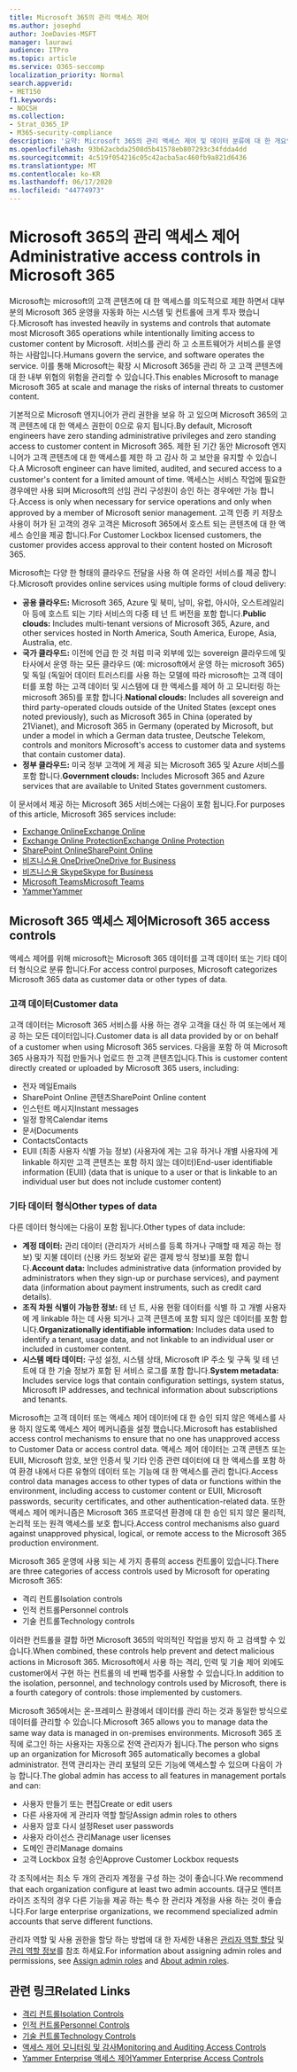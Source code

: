 ```yaml
---
title: Microsoft 365의 관리 액세스 제어
ms.author: josephd
author: JoeDavies-MSFT
manager: laurawi
audience: ITPro
ms.topic: article
ms.service: O365-seccomp
localization_priority: Normal
search.appverid:
- MET150
f1.keywords:
- NOCSH
ms.collection:
- Strat_O365_IP
- M365-security-compliance
description: '요약: Microsoft 365의 관리 액세스 제어 및 데이터 분류에 대 한 개요입니다.'
ms.openlocfilehash: 93b62acbda2508d5b41578eb807293c34fdda4dd
ms.sourcegitcommit: 4c519f054216c05c42acba5ac460fb9a821d6436
ms.translationtype: MT
ms.contentlocale: ko-KR
ms.lasthandoff: 06/17/2020
ms.locfileid: "44774973"
---
```

# <a name="administrative-access-controls-in-microsoft-365"></a><span data-ttu-id="8441c-103">Microsoft 365의 관리 액세스 제어</span><span class="sxs-lookup"><span data-stu-id="8441c-103">Administrative access controls in Microsoft 365</span></span> 

<span data-ttu-id="8441c-104">Microsoft는 microsoft의 고객 콘텐츠에 대 한 액세스를 의도적으로 제한 하면서 대부분의 Microsoft 365 운영을 자동화 하는 시스템 및 컨트롤에 크게 투자 했습니다.</span><span class="sxs-lookup"><span data-stu-id="8441c-104">Microsoft has invested heavily in systems and controls that automate most Microsoft 365 operations while intentionally limiting access to customer content by Microsoft.</span></span> <span data-ttu-id="8441c-105">서비스를 관리 하 고 소프트웨어가 서비스를 운영 하는 사람입니다.</span><span class="sxs-lookup"><span data-stu-id="8441c-105">Humans govern the service, and software operates the service.</span></span> <span data-ttu-id="8441c-106">이를 통해 Microsoft는 확장 시 Microsoft 365을 관리 하 고 고객 콘텐츠에 대 한 내부 위협의 위험을 관리할 수 있습니다.</span><span class="sxs-lookup"><span data-stu-id="8441c-106">This enables Microsoft to manage Microsoft 365 at scale and manage the risks of internal threats to customer content.</span></span>

<span data-ttu-id="8441c-107">기본적으로 Microsoft 엔지니어가 관리 권한을 보유 하 고 있으며 Microsoft 365의 고객 콘텐츠에 대 한 액세스 권한이 0으로 유지 됩니다.</span><span class="sxs-lookup"><span data-stu-id="8441c-107">By default, Microsoft engineers have zero standing administrative privileges and zero standing access to customer content in Microsoft 365.</span></span> <span data-ttu-id="8441c-108">제한 된 기간 동안 Microsoft 엔지니어가 고객 콘텐츠에 대 한 액세스를 제한 하 고 감사 하 고 보안을 유지할 수 있습니다.</span><span class="sxs-lookup"><span data-stu-id="8441c-108">A Microsoft engineer can have limited, audited, and secured access to a customer's content for a limited amount of time.</span></span> <span data-ttu-id="8441c-109">액세스는 서비스 작업에 필요한 경우에만 사용 되며 Microsoft의 선임 관리 구성원이 승인 하는 경우에만 가능 합니다.</span><span class="sxs-lookup"><span data-stu-id="8441c-109">Access is only when necessary for service operations and only when approved by a member of Microsoft senior management.</span></span> <span data-ttu-id="8441c-110">고객 인증 키 저장소 사용이 허가 된 고객의 경우 고객은 Microsoft 365에서 호스트 되는 콘텐츠에 대 한 액세스 승인을 제공 합니다.</span><span class="sxs-lookup"><span data-stu-id="8441c-110">For Customer Lockbox licensed customers, the customer provides access approval to their content hosted on Microsoft 365.</span></span>

<span data-ttu-id="8441c-111">Microsoft는 다양 한 형태의 클라우드 전달을 사용 하 여 온라인 서비스를 제공 합니다.</span><span class="sxs-lookup"><span data-stu-id="8441c-111">Microsoft provides online services using multiple forms of cloud delivery:</span></span>

- <span data-ttu-id="8441c-112">**공용 클라우드:** Microsoft 365, Azure 및 북미, 남미, 유럽, 아시아, 오스트레일리아 등에 호스트 되는 기타 서비스의 다중 테 넌 트 버전을 포함 합니다.</span><span class="sxs-lookup"><span data-stu-id="8441c-112">**Public clouds:** Includes multi-tenant versions of Microsoft 365, Azure, and other services hosted in North America, South America, Europe, Asia, Australia, etc.</span></span>
- <span data-ttu-id="8441c-113">**국가 클라우드:** 이전에 언급 한 것 처럼 미국 외부에 있는 sovereign 클라우드에 및 타사에서 운영 하는 모든 클라우드 (예: microsoft에서 운영 하는 microsoft 365) 및 독일 (독일어 데이터 트러스티를 사용 하는 모델에 따라 microsoft는 고객 데이터를 포함 하는 고객 데이터 및 시스템에 대 한 액세스를 제어 하 고 모니터링 하는 microsoft 365)를 포함 합니다.</span><span class="sxs-lookup"><span data-stu-id="8441c-113">**National clouds:** Includes all sovereign and third party-operated clouds outside of the United States (except ones noted previously), such as Microsoft 365 in China (operated by 21Vianet), and Microsoft 365 in Germany (operated by Microsoft, but under a model in which a German data trustee, Deutsche Telekom, controls and monitors Microsoft's access to customer data and systems that contain customer data).</span></span>
- <span data-ttu-id="8441c-114">**정부 클라우드:** 미국 정부 고객에 게 제공 되는 Microsoft 365 및 Azure 서비스를 포함 합니다.</span><span class="sxs-lookup"><span data-stu-id="8441c-114">**Government clouds:** Includes Microsoft 365 and Azure services that are available to United States government customers.</span></span>

<span data-ttu-id="8441c-115">이 문서에서 제공 하는 Microsoft 365 서비스에는 다음이 포함 됩니다.</span><span class="sxs-lookup"><span data-stu-id="8441c-115">For purposes of this article, Microsoft 365 services include:</span></span>

- [<span data-ttu-id="8441c-116">Exchange Online</span><span class="sxs-lookup"><span data-stu-id="8441c-116">Exchange Online</span></span>](https://docs.microsoft.com/Exchange/exchange-online)
- [<span data-ttu-id="8441c-117">Exchange Online Protection</span><span class="sxs-lookup"><span data-stu-id="8441c-117">Exchange Online Protection</span></span>](https://docs.microsoft.com/Office365/SecurityCompliance/eop/exchange-online-protection-overview)
- [<span data-ttu-id="8441c-118">SharePoint Online</span><span class="sxs-lookup"><span data-stu-id="8441c-118">SharePoint Online</span></span>](https://docs.microsoft.com/sharepoint/sharepoint-online)
- [<span data-ttu-id="8441c-119">비즈니스용 OneDrive</span><span class="sxs-lookup"><span data-stu-id="8441c-119">OneDrive for Business</span></span>](https://docs.microsoft.com/OneDrive/onedrive)
- [<span data-ttu-id="8441c-120">비즈니스용 Skype</span><span class="sxs-lookup"><span data-stu-id="8441c-120">Skype for Business</span></span>](https://docs.microsoft.com/SkypeForBusiness/skype-for-business-online)
- [<span data-ttu-id="8441c-121">Microsoft Teams</span><span class="sxs-lookup"><span data-stu-id="8441c-121">Microsoft Teams</span></span>](https://docs.microsoft.com/MicrosoftTeams/Teams-overview)
- [<span data-ttu-id="8441c-122">Yammer</span><span class="sxs-lookup"><span data-stu-id="8441c-122">Yammer</span></span>](https://docs.microsoft.com/yammer/yammer-landing-page)

## <a name="microsoft-365-access-controls"></a><span data-ttu-id="8441c-123">Microsoft 365 액세스 제어</span><span class="sxs-lookup"><span data-stu-id="8441c-123">Microsoft 365 access controls</span></span>

<span data-ttu-id="8441c-124">액세스 제어를 위해 microsoft는 Microsoft 365 데이터를 고객 데이터 또는 기타 데이터 형식으로 분류 합니다.</span><span class="sxs-lookup"><span data-stu-id="8441c-124">For access control purposes, Microsoft categorizes Microsoft 365 data as customer data or other types of data.</span></span>

### <a name="customer-data"></a><span data-ttu-id="8441c-125">고객 데이터</span><span class="sxs-lookup"><span data-stu-id="8441c-125">Customer data</span></span>

<span data-ttu-id="8441c-126">고객 데이터는 Microsoft 365 서비스를 사용 하는 경우 고객을 대신 하 여 또는에서 제공 하는 모든 데이터입니다.</span><span class="sxs-lookup"><span data-stu-id="8441c-126">Customer data is all data provided by or on behalf of a customer when using Microsoft 365 services.</span></span> <span data-ttu-id="8441c-127">다음을 포함 하 여 Microsoft 365 사용자가 직접 만들거나 업로드 한 고객 콘텐츠입니다.</span><span class="sxs-lookup"><span data-stu-id="8441c-127">This is customer content directly created or uploaded by Microsoft 365 users, including:</span></span>

- <span data-ttu-id="8441c-128">전자 메일</span><span class="sxs-lookup"><span data-stu-id="8441c-128">Emails</span></span>
- <span data-ttu-id="8441c-129">SharePoint Online 콘텐츠</span><span class="sxs-lookup"><span data-stu-id="8441c-129">SharePoint Online content</span></span>
- <span data-ttu-id="8441c-130">인스턴트 메시지</span><span class="sxs-lookup"><span data-stu-id="8441c-130">Instant messages</span></span>
- <span data-ttu-id="8441c-131">일정 항목</span><span class="sxs-lookup"><span data-stu-id="8441c-131">Calendar items</span></span>
- <span data-ttu-id="8441c-132">문서</span><span class="sxs-lookup"><span data-stu-id="8441c-132">Documents</span></span>
- <span data-ttu-id="8441c-133">Contacts</span><span class="sxs-lookup"><span data-stu-id="8441c-133">Contacts</span></span>
- <span data-ttu-id="8441c-134">EUII (최종 사용자 식별 가능 정보) (사용자에 게는 고유 하거나 개별 사용자에 게 linkable 하지만 고객 콘텐츠는 포함 하지 않는 데이터)</span><span class="sxs-lookup"><span data-stu-id="8441c-134">End-user identifiable information (EUII) (data that is unique to a user or that is linkable to an individual user but does not include customer content)</span></span>

### <a name="other-types-of-data"></a><span data-ttu-id="8441c-135">기타 데이터 형식</span><span class="sxs-lookup"><span data-stu-id="8441c-135">Other types of data</span></span>

<span data-ttu-id="8441c-136">다른 데이터 형식에는 다음이 포함 됩니다.</span><span class="sxs-lookup"><span data-stu-id="8441c-136">Other types of data include:</span></span>

- <span data-ttu-id="8441c-137">**계정 데이터:** 관리 데이터 (관리자가 서비스를 등록 하거나 구매할 때 제공 하는 정보) 및 지불 데이터 (신용 카드 정보와 같은 결제 방식 정보)를 포함 합니다.</span><span class="sxs-lookup"><span data-stu-id="8441c-137">**Account data:** Includes administrative data (information provided by administrators when they sign-up or purchase services), and payment data (information about payment instruments, such as credit card details).</span></span>
- <span data-ttu-id="8441c-138">**조직 차원 식별이 가능한 정보:** 테 넌 트, 사용 현황 데이터를 식별 하 고 개별 사용자에 게 linkable 하는 데 사용 되거나 고객 콘텐츠에 포함 되지 않은 데이터를 포함 합니다.</span><span class="sxs-lookup"><span data-stu-id="8441c-138">**Organizationally identifiable information:** Includes data used to identify a tenant, usage data, and not linkable to an individual user or included in customer content.</span></span>
- <span data-ttu-id="8441c-139">**시스템 메타 데이터:** 구성 설정, 시스템 상태, Microsoft IP 주소 및 구독 및 테 넌 트에 대 한 기술 정보가 포함 된 서비스 로그를 포함 합니다.</span><span class="sxs-lookup"><span data-stu-id="8441c-139">**System metadata:** Includes service logs that contain configuration settings, system status, Microsoft IP addresses, and technical information about subscriptions and tenants.</span></span>

<span data-ttu-id="8441c-140">Microsoft는 고객 데이터 또는 액세스 제어 데이터에 대 한 승인 되지 않은 액세스를 사용 하지 않도록 액세스 제어 메커니즘을 설정 했습니다.</span><span class="sxs-lookup"><span data-stu-id="8441c-140">Microsoft has established access control mechanisms to ensure that no one has unapproved access to Customer Data or access control data.</span></span> <span data-ttu-id="8441c-141">액세스 제어 데이터는 고객 콘텐츠 또는 EUII, Microsoft 암호, 보안 인증서 및 기타 인증 관련 데이터에 대 한 액세스를 포함 하 여 환경 내에서 다른 유형의 데이터 또는 기능에 대 한 액세스를 관리 합니다.</span><span class="sxs-lookup"><span data-stu-id="8441c-141">Access control data manages access to other types of data or functions within the environment, including access to customer content or EUII, Microsoft passwords, security certificates, and other authentication-related data.</span></span> <span data-ttu-id="8441c-142">또한 액세스 제어 메커니즘은 Microsoft 365 프로덕션 환경에 대 한 승인 되지 않은 물리적, 논리적 또는 원격 액세스를 보호 합니다.</span><span class="sxs-lookup"><span data-stu-id="8441c-142">Access control mechanisms also guard against unapproved physical, logical, or remote access to the Microsoft 365 production environment.</span></span>

<span data-ttu-id="8441c-143">Microsoft 365 운영에 사용 되는 세 가지 종류의 access 컨트롤이 있습니다.</span><span class="sxs-lookup"><span data-stu-id="8441c-143">There are three categories of access controls used by Microsoft for operating Microsoft 365:</span></span>

- <span data-ttu-id="8441c-144">격리 컨트롤</span><span class="sxs-lookup"><span data-stu-id="8441c-144">Isolation controls</span></span>
- <span data-ttu-id="8441c-145">인적 컨트롤</span><span class="sxs-lookup"><span data-stu-id="8441c-145">Personnel controls</span></span>
- <span data-ttu-id="8441c-146">기술 컨트롤</span><span class="sxs-lookup"><span data-stu-id="8441c-146">Technology controls</span></span>

<span data-ttu-id="8441c-147">이러한 컨트롤을 결합 하면 Microsoft 365의 악의적인 작업을 방지 하 고 검색할 수 있습니다.</span><span class="sxs-lookup"><span data-stu-id="8441c-147">When combined, these controls help prevent and detect malicious actions in Microsoft 365.</span></span> <span data-ttu-id="8441c-148">Microsoft에서 사용 하는 격리, 인력 및 기술 제어 외에도 customer에서 구현 하는 컨트롤의 네 번째 범주를 사용할 수 있습니다.</span><span class="sxs-lookup"><span data-stu-id="8441c-148">In addition to the isolation, personnel, and technology controls used by Microsoft, there is a fourth category of controls: those implemented by customers.</span></span>

<span data-ttu-id="8441c-149">Microsoft 365에서는 온-프레미스 환경에서 데이터를 관리 하는 것과 동일한 방식으로 데이터를 관리할 수 있습니다.</span><span class="sxs-lookup"><span data-stu-id="8441c-149">Microsoft 365 allows you to manage data the same way data is managed in on-premises environments.</span></span> <span data-ttu-id="8441c-150">Microsoft 365 조직에 로그인 하는 사용자는 자동으로 전역 관리자가 됩니다.</span><span class="sxs-lookup"><span data-stu-id="8441c-150">The person who signs up an organization for Microsoft 365 automatically becomes a global administrator.</span></span> <span data-ttu-id="8441c-151">전역 관리자는 관리 포털의 모든 기능에 액세스할 수 있으며 다음이 가능 합니다.</span><span class="sxs-lookup"><span data-stu-id="8441c-151">The global admin has access to all features in management portals and can:</span></span>

- <span data-ttu-id="8441c-152">사용자 만들기 또는 편집</span><span class="sxs-lookup"><span data-stu-id="8441c-152">Create or edit users</span></span>
- <span data-ttu-id="8441c-153">다른 사용자에 게 관리자 역할 할당</span><span class="sxs-lookup"><span data-stu-id="8441c-153">Assign admin roles to others</span></span>
- <span data-ttu-id="8441c-154">사용자 암호 다시 설정</span><span class="sxs-lookup"><span data-stu-id="8441c-154">Reset user passwords</span></span>
- <span data-ttu-id="8441c-155">사용자 라이선스 관리</span><span class="sxs-lookup"><span data-stu-id="8441c-155">Manage user licenses</span></span>
- <span data-ttu-id="8441c-156">도메인 관리</span><span class="sxs-lookup"><span data-stu-id="8441c-156">Manage domains</span></span>
- <span data-ttu-id="8441c-157">고객 Lockbox 요청 승인</span><span class="sxs-lookup"><span data-stu-id="8441c-157">Approve Customer Lockbox requests</span></span>

<span data-ttu-id="8441c-158">각 조직에서는 최소 두 개의 관리자 계정을 구성 하는 것이 좋습니다.</span><span class="sxs-lookup"><span data-stu-id="8441c-158">We recommend that each organization configure at least two admin accounts.</span></span> <span data-ttu-id="8441c-159">대규모 엔터프라이즈 조직의 경우 다른 기능을 제공 하는 특수 한 관리자 계정을 사용 하는 것이 좋습니다.</span><span class="sxs-lookup"><span data-stu-id="8441c-159">For large enterprise organizations, we recommend specialized admin accounts that serve different functions.</span></span>

<span data-ttu-id="8441c-160">관리자 역할 및 사용 권한을 할당 하는 방법에 대 한 자세한 내용은 [관리자 역할 할당](https://docs.microsoft.com/microsoft-365/admin/add-users/assign-admin-roles) 및 [관리 역할 정보](https://docs.microsoft.com/microsoft-365/admin/add-users/about-admin-roles)를 참조 하세요.</span><span class="sxs-lookup"><span data-stu-id="8441c-160">For information about assigning admin roles and permissions, see [Assign admin roles](https://docs.microsoft.com/microsoft-365/admin/add-users/assign-admin-roles) and [About admin roles](https://docs.microsoft.com/microsoft-365/admin/add-users/about-admin-roles).</span></span>

## <a name="related-links"></a><span data-ttu-id="8441c-161">관련 링크</span><span class="sxs-lookup"><span data-stu-id="8441c-161">Related Links</span></span>

- [<span data-ttu-id="8441c-162">격리 컨트롤</span><span class="sxs-lookup"><span data-stu-id="8441c-162">Isolation Controls</span></span>](office-365-isolation-controls.md)
- [<span data-ttu-id="8441c-163">인적 컨트롤</span><span class="sxs-lookup"><span data-stu-id="8441c-163">Personnel Controls</span></span>](office-365-personnel-controls.md)
- [<span data-ttu-id="8441c-164">기술 컨트롤</span><span class="sxs-lookup"><span data-stu-id="8441c-164">Technology Controls</span></span>](office-365-technology-controls.md)
- [<span data-ttu-id="8441c-165">액세스 제어 모니터링 및 감사</span><span class="sxs-lookup"><span data-stu-id="8441c-165">Monitoring and Auditing Access Controls</span></span>](office-365-monitoring-and-auditing-access-controls.md)
- [<span data-ttu-id="8441c-166">Yammer Enterprise 액세스 제어</span><span class="sxs-lookup"><span data-stu-id="8441c-166">Yammer Enterprise Access Controls</span></span>](office-365-yammer-enterprise-access-controls.md)